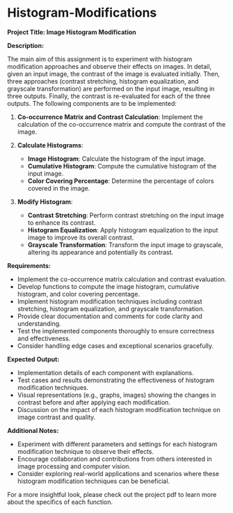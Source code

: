 # Histogram-Modifications
**Project Title: Image Histogram Modification**

**Description:**

The main aim of this assignment is to experiment with histogram modification approaches and observe their effects on images. In detail, given an input image, the contrast of the image is evaluated initially. Then, three approaches (contrast stretching, histogram equalization, and grayscale transformation) are performed on the input image, resulting in three outputs. Finally, the contrast is re-evaluated for each of the three outputs. The following components are to be implemented:

1. **Co-occurrence Matrix and Contrast Calculation**: Implement the calculation of the co-occurrence matrix and compute the contrast of the image.

2. **Calculate Histograms**:
   - **Image Histogram**: Calculate the histogram of the input image.
   - **Cumulative Histogram**: Compute the cumulative histogram of the input image.
   - **Color Covering Percentage**: Determine the percentage of colors covered in the image.

3. **Modify Histogram**:
   - **Contrast Stretching**: Perform contrast stretching on the input image to enhance its contrast.
   - **Histogram Equalization**: Apply histogram equalization to the input image to improve its overall contrast.
   - **Grayscale Transformation**: Transform the input image to grayscale, altering its appearance and potentially its contrast.

**Requirements:**

- Implement the co-occurrence matrix calculation and contrast evaluation.
- Develop functions to compute the image histogram, cumulative histogram, and color covering percentage.
- Implement histogram modification techniques including contrast stretching, histogram equalization, and grayscale transformation.
- Provide clear documentation and comments for code clarity and understanding.
- Test the implemented components thoroughly to ensure correctness and effectiveness.
- Consider handling edge cases and exceptional scenarios gracefully.

**Expected Output:**

- Implementation details of each component with explanations.
- Test cases and results demonstrating the effectiveness of histogram modification techniques.
- Visual representations (e.g., graphs, images) showing the changes in contrast before and after applying each modification.
- Discussion on the impact of each histogram modification technique on image contrast and quality.

**Additional Notes:**

- Experiment with different parameters and settings for each histogram modification technique to observe their effects.
- Encourage collaboration and contributions from others interested in image processing and computer vision.
- Consider exploring real-world applications and scenarios where these histogram modification techniques can be beneficial.

For a more insightful look, please check out the project pdf to learn more about the specifics of each function.
